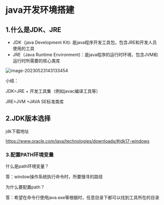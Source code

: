 # java开发环境搭建

## 1.什么是JDK、JRE

- JDK（java Development Kit): 是java程序开发工具包，包含JRE和开发人员使用的工具
- JRE（Java Runtime Environment)：是java程序的运行时环境，包含JVM和运行时所需要的核心类库

![image-20230523143133454](C:\Users\Admin\AppData\Roaming\Typora\typora-user-images\image-20230523143133454.png)

小结：

JDK=JRE + 开发工具集（例如javac编译工具等）

JRE=JVM +JAVA SE标准类库



## 2.JDK版本选择

jdk下载地址

https://www.oracle.com/java/technologies/downloads/#jdk17-windows



### 3.配置PATH环境变量

什么是path环境变量？

答：window操作系统执行命令时，所要搜寻的路径

为什么要配置path？

答：希望在命令行使用java.exe等根据时，任意目录下都可以找到工具所在的目录